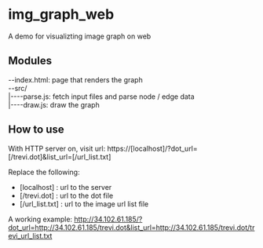 # img_graph_web
A demo for visualizting image graph on web

## Modules
--index.html: page that renders the graph  
--src/    
  |----parse.js: fetch input files and parse node / edge data  
	|----draw.js: draw the graph  
  
## How to use
With HTTP server on, visit url:
https://[localhost]/?dot_url=[/trevi.dot]&list_url=[/url_list.txt]

Replace the following:
* [localhost] : url to the server
* [/trevi.dot] : url to the dot file 
* [/url_list.txt] : url to the image url list file

A working example: 
http://34.102.61.185/?dot_url=http://34.102.61.185/trevi.dot&list_url=http://34.102.61.185/trevi.dot/trevi_url_list.txt


